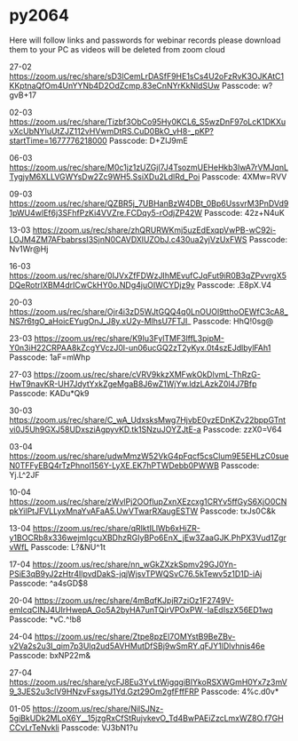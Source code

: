 # py2064

Here will follow links and passwords for webinar records please download them to your PC as videos will be deleted from zoom cloud


27-02
https://zoom.us/rec/share/sD3lCemLrDASfF9HE1sCs4U2oFzRvK3OJKAtC1KKptnaQfOm4UnYYNb4D2OdZcmp.83eCnNYrKkNldSUw 
Passcode: w?gvB+17

02-03
https://zoom.us/rec/share/Tizbf3ObCo95Hy0KCL6_S5wzDnF97oLcK1DKXuvXcUbNYIuUtZJZ112vHVwmDtRS.CuD0BkO_vH8-_pKP?startTime=1677776218000
Passcode: D+ZlJ9mE

06-03
https://zoom.us/rec/share/M0c1jz1zUZGjl7J4TsozmUEHeHkb3lwA7rVMJqnLTygjyM6XLLVGWYsDw2Zc9WH5.SsiXDu2LdlRd_Poi 
Passcode: 4XMw=RVV

09-03
https://zoom.us/rec/share/QZBR5j_7UBHanBzW4DBt_0Bp6UssvrM3PnDVd91pWU4wlEf6j3SFhfPzKi4VVZre.FCDqy5-rOdjZP42W 
Passcode: 42z+N4uK

13-03
https://zoom.us/rec/share/zhQRURWKmj5uzEdExqpVwPB-wC92i-LOJM4ZM7AFbabrssI3SjnN0CAVDXlUZObJ.c430ua2yjVzUxFWS 
Passcode: Nv1Wr@Hj

16-03
https://zoom.us/rec/share/0IJVxZfFDWzJIhMEvufCJqFut9iR0B3qZPvvrgX5DQeRotrIXBM4drICwCkHY0o.NDg4juOIWCYDjz9y 
Passcode: .E8pX.V4

20-03 
https://zoom.us/rec/share/Ojr4i3zD5WJtGQQ4q0LnOUOl9tthoOEWfC3cA8_NS7r6tgO_aHoicEYugOnJ_J8y.xU2y-MlhsU7FTJI_ 
Passcode: HhQ!0sg@

23-03
https://zoom.us/rec/share/K9Iu3FylTMF3lffL3pjpM-Y0n3iH22CRPAA8kZcgYVczJ0l-un06ucGQ2zT2yKyx.0t4szEJdlbylFAh1 
Passcode: 1aF=mWhp

27-03
https://zoom.us/rec/share/cVRV9kkzXMFwkOkDlvmL-ThRzG-HwT9navKR-UH7JdytYxkZgeMgaB8J6wZ1WjYw.ldzLAzkZ0l4J7Bfp 
Passcode: KADu*Qk9

30-03
https://zoom.us/rec/share/C_wA_UdxsksMwg7HjvbE0yzEDnKZv22bppGTntvi0J5Uh9GXJ58UDxsziAgpyvKD.tk1SNzuJOYZJtE-a 
Passcode: zzX0=V64

03-04
https://zoom.us/rec/share/udwMmzW52VkG4pFqcf5csClum9E5EHLzC0sueN0TFFyEBQ4rTzPhnol156Y-LyXE.EK7hPTWDebb0PWWB 
Passcode: Yj.L^2JF

10-04
https://zoom.us/rec/share/zWvlPj2OOflupZxnXEzcxg1CRYv5ffGyS6XjO0CNpkYilPtJFVLLyxMnaYvAFaA5.UwVTwarRXaugESTW 
Passcode: txJs0C&k

13-04
https://zoom.us/rec/share/qRlktILlWb6xHiZR-y1BOCRb8x336wejmIgcuXBDhzRGIyBPo6EnX_jEw3ZaaGJK.PhPX3Vud1ZgrvWfL 
Passcode: L?&NU^1t


17-04
https://zoom.us/rec/share/nn_wGkZXzkSpmv29GJ0Yn-PSiE3qB9yJ2zHtr4IlpvdDakS-jqjWjsvTPWQSvC76.5kTewv5z1D1D-iAj 
Passcode: ^a4sGD$8

20-04
https://zoom.us/rec/share/4mBqfKJpjR7ziOz1F2749V-emIcqCINJ4UIrHwepA_Go5A2byHA7unTQirVPOxPW.-IaEdIszX56ED1wq 
Passcode: *vC.^!b8

24-04
https://zoom.us/rec/share/Ztpe8pzEl7OMYstB9BeZBv-v2Va2s2u3I_qim7p3Ulq2ud5AVHMutDfSBj9wSmRY.qFJY1lDlvhnis46e 
Passcode: bxNP22m&

27-04
https://zoom.us/rec/share/ycFJ8Eu3YvLtWigqgiBIYkoRSXWGmH0Yx7z3mV9_3JES2u3clV9HNzvFsxgsJ1Yd.Gzt29Om2gfFffFRP 
Passcode: 4%c.d0v*

01-05
https://zoom.us/rec/share/NilSJNz-5giBkUDk2MLoX6Y__15jzgRxCfStRujvkevO_Td4BwPAEiZzcLmxWZ8O.f7GHCCvLrTeNvkli 
Passcode: VJ3bN1?u